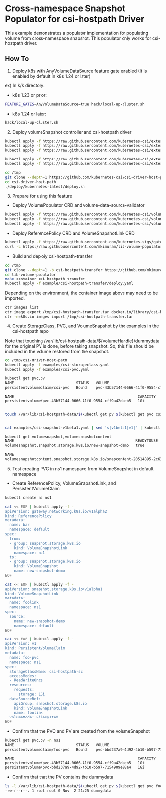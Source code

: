 
# Cross-namespace Snapshot Populator for csi-hostpath Driver

This example demonstrates a populator implementation for populating volume from cross-namespace snapshot.
This populator only works for csi-hostpath driver.

## How To

1. Deploy k8s with AnyVolumeDataSource feature gate enabled (It is enabled by default in k8s 1.24 or later)

ex) In k/k directory:

- k8s 1.23 or prior:

```bash
FEATURE_GATES=AnyVolumeDataSource=true hack/local-up-cluster.sh
```

- k8s 1.24 or later:

```bash
hack/local-up-cluster.sh
```

2. Deploy volumeSnapshot controller and csi-hostpath driver

```bash
kubectl apply -f https://raw.githubusercontent.com/kubernetes-csi/external-snapshotter/master/client/config/crd/snapshot.storage.k8s.io_volumesnapshotclasses.yaml
kubectl apply -f https://raw.githubusercontent.com/kubernetes-csi/external-snapshotter/master/client/config/crd/snapshot.storage.k8s.io_volumesnapshotcontents.yaml
kubectl apply -f https://raw.githubusercontent.com/kubernetes-csi/external-snapshotter/master/client/config/crd/snapshot.storage.k8s.io_volumesnapshots.yaml

kubectl apply -f https://raw.githubusercontent.com/kubernetes-csi/external-snapshotter/master/deploy/kubernetes/snapshot-controller/rbac-snapshot-controller.yaml
kubectl apply -f https://raw.githubusercontent.com/kubernetes-csi/external-snapshotter/master/deploy/kubernetes/snapshot-controller/setup-snapshot-controller.yaml

cd /tmp
git clone --depth=1 https://github.com/kubernetes-csi/csi-driver-host-path.git
cd csi-driver-host-path
./deploy/kubernetes-latest/deploy.sh
```

3. Prepare for using this feature

- Deploy VolumePopulator  CRD and volume-data-source-validator

```bash
kubectl apply -f https://raw.githubusercontent.com/kubernetes-csi/volume-data-source-validator/master/client/config/crd/populator.storage.k8s.io_volumepopulators.yaml
kubectl apply -f https://raw.githubusercontent.com/kubernetes-csi/volume-data-source-validator/master/deploy/kubernetes/rbac-data-source-validator.yaml
kubectl apply -f https://raw.githubusercontent.com/kubernetes-csi/volume-data-source-validator/master/deploy/kubernetes/setup-data-source-validator.yaml
```

- Deploy ReferencePolicy CRD and VolumeSnapshotLink CRD

```bash
kubectl apply -f https://raw.githubusercontent.com/kubernetes-sigs/gateway-api/master/config/crd/experimental/gateway.networking.k8s.io_referencepolicies.yaml
curl -L https://raw.githubusercontent.com/mkimuram/lib-volume-populator/csi-hostpath-transfer/example/csi-hostpath-transfer/crd.yaml | sed 's|controller-gen.kubebuilder.io/version: v0.7.0|api-approved.kubernetes.io: https://github.com/kubernetes/enhancements/pull/3295|' | kubectl apply -f -
```

- Build and deploiy csi-hostpath-transfer

```bash
cd /tmp
git clone --depth=1 -b csi-hostpath-transfer https://github.com/mkimuram/lib-volume-populator.git
cd lib-volume-populator
make container-csi-hostpath-transfer
kubectl apply -f example/csi-hostpath-transfer/deploy.yaml
```

Depending on the environment, the container image above may need to be imported.
```bash
ctr images list
ctr image export /tmp/csi-hostpath-transfer.tar docker.io/library/csi-hostpath-transfer:latest
ctr -n=k8s.io images import /tmp/csi-hostpath-transfer.tar
```

4. Create StorageClass, PVC, and VolumeSnapshot by the examples in the csi-hostpath repo

Note that touching /var/lib/csi-hostpath-data/${volumeHandle}/dummydata for the original PV is done, before taking snapshot. So, this file should be included in the volume restored from the snapshot.

```bash
cd /tmp/csi-driver-host-path
kubectl apply -f examples/csi-storageclass.yaml
kubectl apply -f examples/csi-pvc.yaml

kubectl get pvc,pv
NAME                            STATUS   VOLUME                                     CAPACITY   ACCESS MODES   STORAGECLASS      AGE
persistentvolumeclaim/csi-pvc   Bound    pvc-43b57144-0666-41f0-9554-cff9a42daeb5   1Gi        RWO            csi-hostpath-sc   5s

NAME                                                        CAPACITY   ACCESS MODES   RECLAIM POLICY   STATUS   CLAIM             STORAGECLASS      REASON   AGE
persistentvolume/pvc-43b57144-0666-41f0-9554-cff9a42daeb5   1Gi        RWO            Delete           Bound    default/csi-pvc   csi-hostpath-sc            4s


touch /var/lib/csi-hostpath-data/$(kubectl get pv $(kubectl get pvc csi-pvc -o jsonpath='{.spec.volumeName}') -o jsonpath='{.spec.csi.volumeHandle}')/dummydata


cat examples/csi-snapshot-v1beta1.yaml | sed 's|v1beta1|v1|' | kubectl apply -f -

kubectl get volumesnapshot,volumesnapshotcontent
NAME                                                       READYTOUSE   SOURCEPVC   SOURCESNAPSHOTCONTENT   RESTORESIZE   SNAPSHOTCLASS            SNAPSHOTCONTENT                                    CREATIONTIME   AGE
volumesnapshot.snapshot.storage.k8s.io/new-snapshot-demo   true         csi-pvc                             1Gi           csi-hostpath-snapclass   snapcontent-20514895-2c63-4f1c-8f43-990208ae8f87   5s             5s

NAME                                                                                             READYTOUSE   RESTORESIZE   DELETIONPOLICY   DRIVER                VOLUMESNAPSHOTCLASS      VOLUMESNAPSHOT      VOLUMESNAPSHOTNAMESPACE   AGE
volumesnapshotcontent.snapshot.storage.k8s.io/snapcontent-20514895-2c63-4f1c-8f43-990208ae8f87   true         1073741824    Delete           hostpath.csi.k8s.io   csi-hostpath-snapclass   new-snapshot-demo   default                   5s
```

5. Test creating PVC in ns1 namespace from VolumeSnapshot in default namespace 

- Create ReferencePolicy, VolumeSnapshotLink, and PersistentVolumeClaim

```bash
kubectl create ns ns1

cat << EOF | kubectl apply -f -
apiVersion: gateway.networking.k8s.io/v1alpha2
kind: ReferencePolicy
metadata:
  name: bar
  namespace: default
spec:
  from:
  - group: snapshot.storage.k8s.io
    kind: VolumeSnapshotLink
    namespace: ns1
  to:
  - group: snapshot.storage.k8s.io
    kind: VolumeSnapshot
    name: new-snapshot-demo
EOF

cat << EOF | kubectl apply -f -
apiVersion: snapshot.storage.k8s.io/v1alpha1
kind: VolumeSnapshotLink
metadata:
  name: foolink
  namespace: ns1
spec:
  source:
    name: new-snapshot-demo
    namespace: default
EOF

cat << EOF | kubectl apply -f -
apiVersion: v1
kind: PersistentVolumeClaim
metadata:
  name: foo-pvc
  namespace: ns1
spec:
  storageClassName: csi-hostpath-sc
  accessModes:
  - ReadWriteOnce
  resources:
    requests:
      storage: 1Gi
  dataSourceRef:
    apiGroup: snapshot.storage.k8s.io
    kind: VolumeSnapshotLink
    name: foolink
  volumeMode: Filesystem
EOF
```

- Confirm that the PVC and PV are created from the volumeSnapshot

```bash
kubectl get pvc,pv -n ns1 
NAME                            STATUS   VOLUME                                     CAPACITY   ACCESS MODES   STORAGECLASS      AGE
persistentvolumeclaim/foo-pvc   Bound    pvc-bbd237a9-4d92-4b10-b597-7154909e88a4   1Gi        RWO            csi-hostpath-sc   2m33s

NAME                                                        CAPACITY   ACCESS MODES   RECLAIM POLICY   STATUS   CLAIM             STORAGECLASS      REASON   AGE
persistentvolume/pvc-43b57144-0666-41f0-9554-cff9a42daeb5   1Gi        RWO            Delete           Bound    default/csi-pvc   csi-hostpath-sc            3m51s
persistentvolume/pvc-bbd237a9-4d92-4b10-b597-7154909e88a4   1Gi        RWO            Delete           Bound    ns1/foo-pvc       csi-hostpath-sc            26s
```

- Confirm that that the PV contains the dummydata

```bash
ls -l /var/lib/csi-hostpath-data/$(kubectl get pv $(kubectl get pvc foo-pvc -n ns1 -o jsonpath='{.spec.volumeName}') -o jsonpath='{.spec.csi.volumeHandle}')
-rw-r--r--. 1 root root 0 Nov  2 21:25 dummydata
```
